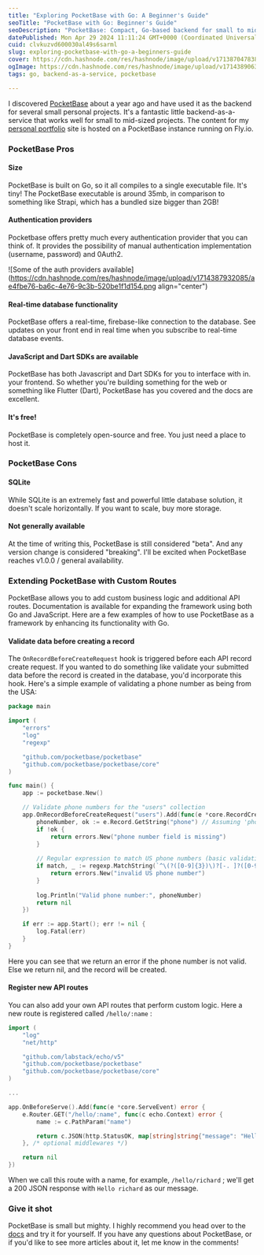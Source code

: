 ```yaml
---
title: "Exploring PocketBase with Go: A Beginner's Guide"
seoTitle: "PocketBase with Go: Beginner's Guide"
seoDescription: "PocketBase: Compact, Go-based backend for small to mid-sized projects with real-time database and extensive auth options"
datePublished: Mon Apr 29 2024 11:11:24 GMT+0000 (Coordinated Universal Time)
cuid: clvkuzvd600030al49s6sarml
slug: exploring-pocketbase-with-go-a-beginners-guide
cover: https://cdn.hashnode.com/res/hashnode/image/upload/v1713870478386/9e978728-84f6-4b3b-9780-a5cfe2e0816a.png
ogImage: https://cdn.hashnode.com/res/hashnode/image/upload/v1714389063927/6dc0a424-fdd0-4879-9083-bdbdac348658.png
tags: go, backend-as-a-service, pocketbase

---
```


I discovered [PocketBase](https://pocketbase.io) about a year ago and have used it as the backend for several small personal projects. It's a fantastic little backend-as-a-service that works well for small to mid-sized projects. The content for my [personal portfolio](https://richardwestmoreland.com) site is hosted on a PocketBase instance running on Fly.io.

### PocketBase Pros

#### Size

PocketBase is built on Go, so it all compiles to a single executable file. It's tiny! The PocketBase executable is around 35mb, in comparison to something like Strapi, which has a bundled size bigger than 2GB!

#### Authentication providers

Pocketbase offers pretty much every authentication provider that you can think of. It provides the possibility of manual authentication implementation (username, password) and 0Auth2.

![Some of the auth providers available](https://cdn.hashnode.com/res/hashnode/image/upload/v1714387932085/ae4fbe76-ba6c-4e76-9c3b-520be1f1d154.png align="center")

#### Real-time database functionality

PocketBase offers a real-time, firebase-like connection to the database. See updates on your front end in real time when you subscribe to real-time database events.

#### JavaScript and Dart SDKs are available

PocketBase has both Javascript and Dart SDKs for you to interface with in. your frontend. So whether you're building something for the web or something like Flutter (Dart), PocketBase has you covered and the docs are excellent.

#### It's free!

PocketBase is completely open-source and free. You just need a place to host it.

### PocketBase Cons

#### SQLite

While SQLite is an extremely fast and powerful little database solution, it doesn't scale horizontally. If you want to scale, buy more storage.

#### Not generally available

At the time of writing this, PocketBase is still considered "beta". And any version change is considered "breaking". I'll be excited when PocketBase reaches v1.0.0 / general availability.

### Extending PocketBase with Custom Routes

PocketBase allows you to add custom business logic and additional API routes. Documentation is available for expanding the framework using both Go and JavaScript. Here are a few examples of how to use PocketBase as a framework by enhancing its functionality with Go.

#### Validate data before creating a record

The `OnRecordBeforeCreateRequest` hook is triggered before each API record create request. If you wanted to do something like validate your submitted data before the record is created in the database, you'd incorporate this hook. Here's a simple example of validating a phone number as being from the USA:

```go
package main

import (
    "errors"
    "log"
    "regexp"

    "github.com/pocketbase/pocketbase"
    "github.com/pocketbase/pocketbase/core"
)

func main() {
    app := pocketbase.New()

    // Validate phone numbers for the "users" collection
    app.OnRecordBeforeCreateRequest("users").Add(func(e *core.RecordCreateEvent) error {
        phoneNumber, ok := e.Record.GetString("phone") // Assuming 'phone' is the field name
        if !ok {
            return errors.New("phone number field is missing")
        }
        
        // Regular expression to match US phone numbers (basic validation)
        if match, _ := regexp.MatchString(`^\(?([0-9]{3})\)?[-. ]?([0-9]{3})[-. ]?([0-9]{4})$`, phoneNumber); !match {
            return errors.New("invalid US phone number")
        }
        
        log.Println("Valid phone number:", phoneNumber)
        return nil
    })

    if err := app.Start(); err != nil {
        log.Fatal(err)
    }
}
```

Here you can see that we return an error if the phone number is not valid. Else we return nil, and the record will be created.

#### Register new API routes

You can also add your own API routes that perform custom logic. Here a new route is registered called `/hello/:name` :

```go
import (
    "log"
    "net/http"

    "github.com/labstack/echo/v5"
    "github.com/pocketbase/pocketbase"
    "github.com/pocketbase/pocketbase/core"
)

...

app.OnBeforeServe().Add(func(e *core.ServeEvent) error {
    e.Router.GET("/hello/:name", func(c echo.Context) error {
        name := c.PathParam("name")

        return c.JSON(http.StatusOK, map[string]string{"message": "Hello " + name})
    }, /* optional middlewares */)

    return nil
})
```

When we call this route with a name, for example, `/hello/richard` ; we'll get a 200 JSON response with `Hello richard` as our message.

### Give it shot

PocketBase is small but mighty. I highly recommend you head over to the [docs](https://pocketbase.io/docs/) and try it for yourself. If you have any questions about PocketBase, or if you'd like to see more articles about it, let me know in the comments!